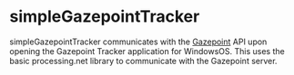 simpleGazepointTracker
======================
simpleGazepointTracker communicates with the <a href ="http://gazept.com">Gazepoint</a> API upon opening the Gazepoint Tracker application for WindowsOS.
This uses the basic processing.net library to communicate with the Gazepoint server. 
